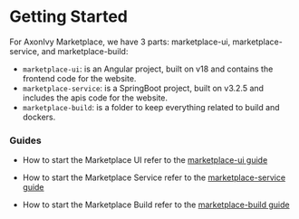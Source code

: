 # Getting Started

For AxonIvy Marketplace, we have 3 parts: marketplace-ui, marketplace-service, and marketplace-build:
* ``marketplace-ui``: is an Angular project, built on v18 and contains the frontend code for the website.
* ``marketplace-service``: is a SpringBoot project, built on v3.2.5 and includes the apis code for the website.
* ``marketplace-build``: is a folder to keep everything related to build and dockers.

### Guides
* How to start the Marketplace UI refer to the [marketplace-ui guide][1]

* How to start the Marketplace Service refer to the [marketplace-service guide][2]

* How to start the Marketplace Build refer to the [marketplace-build guide][3]

  [1]: marketplace-ui/README.md
  [2]: marketplace-service/README.md
  [3]: marketplace-build/README.md
